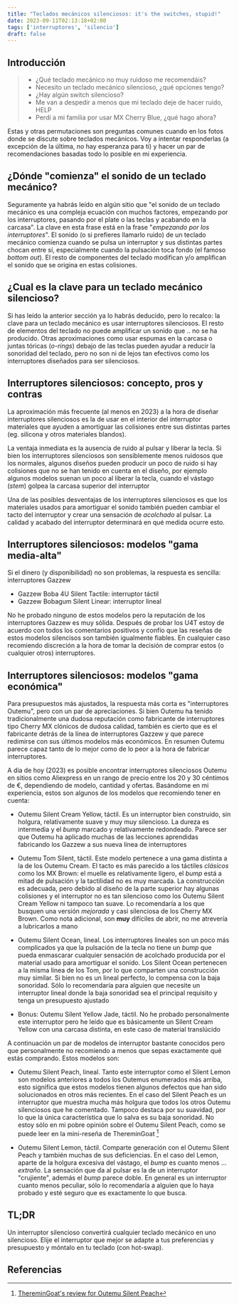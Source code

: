 ```yaml
---
title: "Teclados mecánicos silenciosos: it's the switches, stupid!"
date: 2023-09-11T02:13:18+02:00
tags: ['interruptores', 'silencio']
draft: false
---
```


## Introducción

> - ¿Qué teclado mecánico no muy ruidoso me recomendáis?
> - Necesito un teclado mecánico silencioso, ¿qué opciones tengo?
> - ¿Hay algún switch silencioso?
> - Me van a despedir a menos que mi teclado deje de hacer ruido, HELP
> - Perdí a mi familia por usar MX Cherry Blue, ¿qué hago ahora?

Estas y otras permutaciones son preguntas comunes cuando en los fotos donde se discute sobre teclados mecánicos. Voy a intentar responderlas (a excepción de la última, no hay esperanza para ti) y hacer un par de recomendaciones basadas todo lo posible en mi experiencia.

## ¿Dónde "comienza" el sonido de un teclado mecánico?

Seguramente ya habrás leído en algún sitio que "el sonido de un teclado mecánico es una compleja ecuación con muchos factores, empezando por los interruptores, pasando por el plate o las teclas y acabando en la carcasa". La clave en esta frase está en la frase "*empezando por los interruptores*". El sonido (o si prefieres llamarlo ruido) de un teclado mecánico comienza cuando se pulsa un interruptor y sus distintas partes chocan entre sí, especialmente cuando la pulsación toca fondo (el famoso *bottom out*). El resto de componentes del teclado modifican y/o amplifican el sonido que se origina en estas colisiones.

## ¿Cual es la clave para un teclado mecánico silencioso?

Si has leído la anterior sección ya lo habrás deducido, pero lo recalco: la clave para un teclado mecánico es usar interruptores silenciosos. El resto de elementos del teclado no puede amplificar un sonido que .. no se ha producido. Otras aproximaciones como usar espumas en la carcasa o juntas tóricas (*o-rings*) debajo de las teclas pueden ayudar a reducir la sonoridad del teclado, pero no son ni de lejos tan efectivos como los interruptores diseñados para ser silenciosos.

## Interruptores silenciosos: concepto, pros y contras

La aproximación más frecuente (al menos en 2023) a la hora de diseñar interruptores silenciosos es la de usar en el interior del interruptor materiales que ayuden a amortiguar las colisiones entre sus distintas partes (eg. silicona y otros materiales blandos).

La ventaja inmediata es la ausencia de ruido al pulsar y liberar la tecla. Si bien los interruptores silenciosos son sensiblemente menos ruidosos que los normales, algunos diseños pueden producir un poco de ruido si hay colisiones que no se han tenido en cuenta en el diseño, por ejemplo algunos modelos suenan un poco al liberar la tecla, cuando el vástago (*stem*) golpea la carcasa superior del interruptor

Una de las posibles desventajas de los interruptores silenciosos es que los materiales usados para amortiguar el sonido también pueden cambiar el tacto del interruptor y crear una sensación de *acolchado* al pulsar. La calidad y acabado del interruptor determinará en qué medida ocurre esto.

## Interruptores silenciosos: modelos "gama media-alta"

Si el dinero (y disponibilidad) no son problemas, la respuesta es sencilla: interruptores Gazzew

- Gazzew Boba 4U Silent Tactile: interruptor táctil
- Gazzew Bobagum Silent Linear: interruptor lineal

No he probado ninguno de estos modelos pero la reputación de los interruptores Gazzew es muy sólida. Después de probar los U4T estoy de acuerdo con todos los comentarios positivos y confío que las reseñas de estos modelos silencisos son también igualmente fiables. En cualquier caso recomiendo discreción a la hora de tomar la decisión de comprar estos (o cualquier otros) interruptores.

## Interruptores silenciosos: modelos "gama económica"

Para presupuestos más ajustados, la respuesta más corta es "interruptores Outemu", pero con un par de apreciaciones. Si bien Outemu ha tenido tradicionalmente una dudosa reputación como fabricante de interruptores tipo Cherry MX clónicos de dudosa calidad, también es cierto que es el fabricante detrás de la línea de interruptores Gazzew y que parece redimirse con sus últimos modelos más económicos. En resumen Outemu parece capaz tanto de lo mejor como de lo peor a la hora de fabricar interruptores.

A día de hoy (2023) es posible encontrar interruptores silenciosos Outemu en sitios como Aliexpress en un rango de precio entre los 20 y 30 céntimos de €, dependiendo de modelo, cantidad y ofertas. Basándome en mi experiencia, estos son algunos de los modelos que recomiendo tener en cuenta:

- Outemu Silent Cream Yellow, táctil. Es un interruptor bien construido, sin holgura, relativamente suave y muy muy silencioso. La dureza es intermedia y el *bump* marcado y relativamente redondeado. Parece ser que Outemu ha aplicado muchas de las lecciones aprendidas fabricando los Gazzew a sus nueva línea de interruptores

- Outemu Tom Silent, táctil. Este modelo pertenece a una gama distinta a la de los Outemu Cream. El tacto es más parecido a los táctiles *clásicos* como los MX Brown: el muelle es relativamente ligero, el *bump* está a mitad de pulsación y la tactilidad no es muy marcada. La construcción es adecuada, pero debido al diseño de la parte superior hay algunas colisiones y el interruptor no es tan silencioso como los Outemu Silent Cream Yellow ni tampoco tan suave. Lo recomendaría a los que busquen una versión *mejorada* y casi silenciosa de los Cherry MX Brown. Como nota adicional, son **muy** difíciles de abrir, no me atrevería a lubricarlos a mano

- Outemu Silent Ocean, lineal. Los interruptores lineales son un poco más complicados ya que la pulsación de la tecla no tiene un *bump* que pueda enmascarar cualquier sensación de acolchado producida por el material usado para amortiguar el sonido. Los Silent Ocean pertenecen a la misma línea de los Tom, por lo que comparten una construcción muy similar. Si bien no es un lineal perfecto, lo compensa con la baja sonoridad. Sólo lo recomendaría para alguien que necesite un interruptor lineal donde la baja sonoridad sea el principal requisito y tenga un presupuesto ajustado

- Bonus: Outemu Silent Yellow Jade, táctil. No he probado personalmente este interruptor pero he leído que es básicamente un Silent Cream Yellow con una carcasa distinta, en este caso de material translúcido

A continuación un par de modelos de interruptor bastante conocidos pero que personalmente no recomiendo a menos que sepas exactamente qué estás comprando. Estos modelos son:

- Outemu Silent Peach, lineal. Tanto este interruptor como el Silent Lemon son modelos anteriores a todos los Outemus enumerados más arriba, esto significa que estos modelos tienen algunos defectos que han sido solucionados en otros más recientes. En el caso del Silent Peach es un interruptor que muestra mucha más holgura que todos los otros Outemu silenciosos que he comentado. Tampoco destaca por su suavidad, por lo que la única característica que lo salva es su baja sonoridad. No estoy sólo en mi pobre opinión sobre el Outemu Silent Peach, como se puede leer en la mini-reseña de ThereminGoat [^1]

- Outemu Silent Lemon, táctil. Comparte generación con el Outemu Silent Peach y también muchas de sus deficiencias. En el caso del Lemon, aparte de la holgura excesiva del vástago, el *bump* es cuanto menos ... *extraño*. La sensación que da al pulsar es la de un interruptor "crujiente", además el *bump* parece doble. En general es un interruptor cuanto menos peculiar, sólo lo recomendaría a alguien que lo haya probado y esté seguro que es exactamente lo que busca.

## TL;DR

Un interruptor silencioso convertirá cualquier teclado mecánico en uno silencioso. Elije el interruptor que mejor se adapte a tus preferencias y presupuesto y móntalo en tu teclado (con hot-swap).


## Referencias

[^1]: [ThereminGoat's review for Outemu Silent Peach](https://github.com/ThereminGoat/switch-scores/blob/master/Outemu%20Silent%20Peach.pdf)
